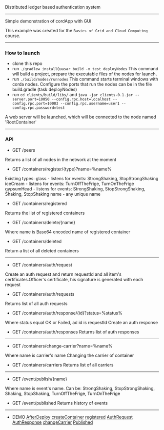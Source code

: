 Distributed ledger based authentication system

***

Simple demonstration of cordApp with GUI

This example was created for the `Basics of Grid and Cloud Computing` course.

***

### How to launch
* clone this repo
* run `./gradlew installQuasar build -x test deployNodes`
This command will build a project, prepare the executable files of the nodes for launch.
* run `./build/nodes/runnodes`
This command starts terminal windows with corda nodes. Configure the ports that run the nodes can be in the file build.gradle
(task deployNodes)
* run `cd clients/build/libs/` and `java -jar clients-0.1.jar --server.port=10050 --config.rpc.host=localhost --config.rpc.port=10003 --config.rpc.username=user1 --config.rpc.password=test`

A web server will be launched, which will be connected to the node named 'RootContainer'

***

### API

* GET /peers

Returns a list of all nodes in the network at the moment
* GET /containers/register/{type}?name=%name%

Existing types: 
glass - listens for events: StrongShaking, StopStrongShaking
iceCream - listens for events: TurnOffTheFrige, TurnOnTheFrige
gypsumHead - listens for events: StrongShaking, StopStrongShaking, Shaking, StopShaking
name - any unique name
* GET /containers/registered

Returns the list of registered containers
* GET /containers/delete/{name}

Where name is Base64 encoded name of registered container
* GET /containers/deleted

Return a list of all deleted containers
***
* GET /containers/auth/request

Create an auth request and return requestId and all item's certificates.Officer's certificate,
 his signature is generated with each request
* GET /containers/auth/requests

Returns list of all auth requests
* GET /containers/auth/response/{id}?status=%status%

Where status equal OK or Failed, ad id is requestId
Create an auth response
* GET /containers/auth/responses 
Returns list of auth responses
***
* GET /containers/change-carrier?name=%name%

Where name is carrier's name
Changing the carrier of container
* GET /containers/carriers
Returns list of all carriers
***
* GET /event/publish/{name}

Where name is event's name. Can be: StrongShaking, StopStrongShaking, Shaking, StopShaking, TurnOffTheFrige, TurnOnTheFrige
* GET /event/published
Returns history of events 
***
* DEMO
[AfterDeploy](img/AfterDeploy.png)
[createContainer](img/createContainer.png)
[registered](img/registered.png)
[AuthRequest](img/AuthRequest.png)
[AuthResponse](img/AuthResponse.png)
[changeCarrier](img/changeCarrier.png)
[Published](img/Published.png)

